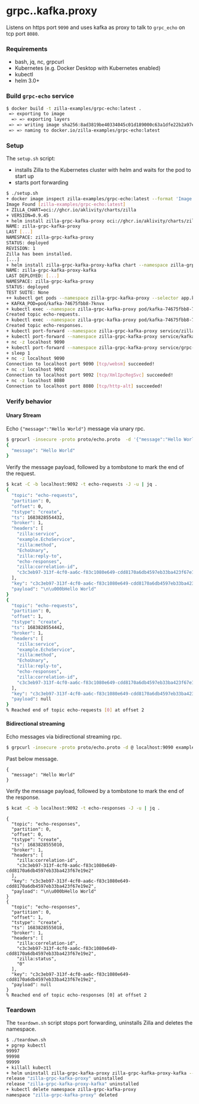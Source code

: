 # grpc..kafka.proxy

Listens on https port `9090` and uses kafka as proxy to talk to `grpc_echo` on tcp port `8080`.

### Requirements

- bash, jq, nc, grpcurl
- Kubernetes (e.g. Docker Desktop with Kubernetes enabled)
- kubectl
- helm 3.0+

### Build `grpc-echo` service

```bash
$ docker build -t zilla-examples/grpc-echo:latest .
 => exporting to image
  => => exporting layers
 => => writing image sha256:8ad3819be40334045c01d189000c63a1dfe22b2a97ef376d0c6e56616de132c7 
 => => naming to docker.io/zilla-examples/grpc-echo:latest
```

### Setup

The `setup.sh` script:
- installs Zilla to the Kubernetes cluster with helm and waits for the pod to start up
- starts port forwarding

```bash
$ ./setup.sh
+ docker image inspect zilla-examples/grpc-echo:latest --format 'Image Found {{.RepoTags}}'
Image Found [zilla-examples/grpc-echo:latest]
+ ZILLA_CHART=oci://ghcr.io/aklivity/charts/zilla
+ VERSION=0.9.45
+ helm install zilla-grpc-kafka-proxy oci://ghcr.io/aklivity/charts/zilla --version 0.9.45 --namespace zilla-grpc-kafka-proxy --create-namespace --wait [...]
NAME: zilla-grpc-kafka-proxy
LAST [...]
NAMESPACE: zilla-grpc-kafka-proxy
STATUS: deployed
REVISION: 1
Zilla has been installed.
[...]
+ helm install zilla-grpc-kafka-proxy-kafka chart --namespace zilla-grpc-kafka-proxy --create-namespace --wait --timeout 2m
NAME: zilla-grpc-kafka-proxy-kafka
LAST DEPLOYED: [...]
NAMESPACE: zilla-grpc-kafka-proxy
STATUS: deployed
TEST SUITE: None
++ kubectl get pods --namespace zilla-grpc-kafka-proxy --selector app.kubernetes.io/instance=kafka -o name
+ KAFKA_POD=pod/kafka-74675fbb8-7knvx
+ kubectl exec --namespace zilla-grpc-kafka-proxy pod/kafka-74675fbb8-7knvx -- /opt/bitnami/kafka/bin/kafka-topics.sh --bootstrap-server localhost:9092 --create --topic echo-requests --if-not-exists
Created topic echo-requests.
+ kubectl exec --namespace zilla-grpc-kafka-proxy pod/kafka-74675fbb8-7knvx -- /opt/bitnami/kafka/bin/kafka-topics.sh --bootstrap-server localhost:9092 --create --topic echo-responses --if-not-exists
Created topic echo-responses.
+ kubectl port-forward --namespace zilla-grpc-kafka-proxy service/zilla-grpc-kafka-proxy 9090
+ kubectl port-forward --namespace zilla-grpc-kafka-proxy service/kafka 9092 29092
+ nc -z localhost 9090
+ kubectl port-forward --namespace zilla-grpc-kafka-proxy service/grpc-echo 8080
+ sleep 1
+ nc -z localhost 9090
Connection to localhost port 9090 [tcp/websm] succeeded!
+ nc -z localhost 9092
Connection to localhost port 9092 [tcp/XmlIpcRegSvc] succeeded!
+ nc -z localhost 8080
Connection to localhost port 8080 [tcp/http-alt] succeeded!
```

### Verify behavior

#### Unary Stream

Echo `{"message":"Hello World"}` message via unary rpc.

```bash
$ grpcurl -insecure -proto proto/echo.proto  -d '{"message":"Hello World"}' localhost:9090 example.EchoService.EchoUnary
{
  "message": "Hello World"
}
```

Verify the message payload, followed by a tombstone to mark the end of the request.

```bash
$ kcat -C -b localhost:9092 -t echo-requests -J -u | jq .
{
  "topic": "echo-requests",
  "partition": 0,
  "offset": 0,
  "tstype": "create",
  "ts": 1683828554432,
  "broker": 1,
  "headers": [
    "zilla:service",
    "example.EchoService",
    "zilla:method",
    "EchoUnary",
    "zilla:reply-to",
    "echo-responses",
    "zilla:correlation-id",
    "c3c3eb97-313f-4cf0-aa6c-f83c1080e649-cdd8170a6db4597eb33ba423f67e19e2"
  ],
  "key": "c3c3eb97-313f-4cf0-aa6c-f83c1080e649-cdd8170a6db4597eb33ba423f67e19e2",
  "payload": "\n\u000bHello World"
}
{
  "topic": "echo-requests",
  "partition": 0,
  "offset": 1,
  "tstype": "create",
  "ts": 1683828554442,
  "broker": 1,
  "headers": [
    "zilla:service",
    "example.EchoService",
    "zilla:method",
    "EchoUnary",
    "zilla:reply-to",
    "echo-responses",
    "zilla:correlation-id",
    "c3c3eb97-313f-4cf0-aa6c-f83c1080e649-cdd8170a6db4597eb33ba423f67e19e2"
  ],
  "key": "c3c3eb97-313f-4cf0-aa6c-f83c1080e649-cdd8170a6db4597eb33ba423f67e19e2",
  "payload": null
}
% Reached end of topic echo-requests [0] at offset 2
```

#### Bidirectional streaming

Echo messages via bidirectional streaming rpc.

```bash
$ grpcurl -insecure -proto proto/echo.proto -d @ localhost:9090 example.EchoService.EchoBidiStream
```

Past below message.

```
{
  "message": "Hello World"
}
```

Verify the message payload, followed by a tombstone to mark the end of the response.

```bash
$ kcat -C -b localhost:9092 -t echo-responses -J -u | jq .
```
```
{
  "topic": "echo-responses",
  "partition": 0,
  "offset": 0,
  "tstype": "create",
  "ts": 1683828555010,
  "broker": 1,
  "headers": [
    "zilla:correlation-id",
    "c3c3eb97-313f-4cf0-aa6c-f83c1080e649-cdd8170a6db4597eb33ba423f67e19e2"
  ],
  "key": "c3c3eb97-313f-4cf0-aa6c-f83c1080e649-cdd8170a6db4597eb33ba423f67e19e2",
  "payload": "\n\u000bHello World"
}
{
  "topic": "echo-responses",
  "partition": 0,
  "offset": 1,
  "tstype": "create",
  "ts": 1683828555018,
  "broker": 1,
  "headers": [
    "zilla:correlation-id",
    "c3c3eb97-313f-4cf0-aa6c-f83c1080e649-cdd8170a6db4597eb33ba423f67e19e2",
    "zilla:status",
    "0"
  ],
  "key": "c3c3eb97-313f-4cf0-aa6c-f83c1080e649-cdd8170a6db4597eb33ba423f67e19e2",
  "payload": null
}
% Reached end of topic echo-responses [0] at offset 2
```

### Teardown

The `teardown.sh` script stops port forwarding, uninstalls Zilla and deletes the namespace.

```bash
$ ./teardown.sh
+ pgrep kubectl
99997
99998
99999
+ killall kubectl
+ helm uninstall zilla-grpc-kafka-proxy zilla-grpc-kafka-proxy-kafka --namespace zilla-grpc-kafka-proxy
release "zilla-grpc-kafka-proxy" uninstalled
release "zilla-grpc-kafka-proxy-kafka" uninstalled
+ kubectl delete namespace zilla-grpc-kafka-proxy
namespace "zilla-grpc-kafka-proxy" deleted
```
